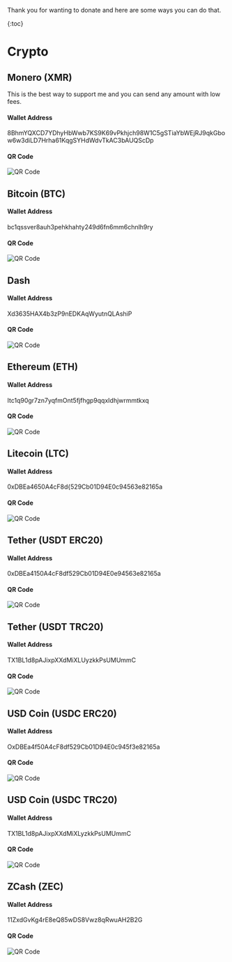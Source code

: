 Thank you for wanting to donate and here are some ways you can do that.

{:toc}

# Crypto
## Monero (XMR)
This is the best way to support me and you can send any amount with low fees.
#### Wallet Address 
8BhmYQXCD7YDhyHbWwb7KS9K69vPkhjch98W1C5gSTiaYbWEjRJ9qkGbow6w3diLD7Hrha61KqgSYHdWdvTkAC3bAUQScDp
#### QR Code
![QR Code](https://i.ibb.co/fMsJWzZ/xmr.png) 

## Bitcoin (BTC)
#### Wallet Address
bc1qssver8auh3pehkhahty249d6fn6mm6chnlh9ry
#### QR Code
![QR Code](https://i.ibb.co/L0whHs7/btc.png)

## Dash 
#### Wallet Address
Xd3635HAX4b3zP9nEDKAqWyutnQLAshiP
#### QR Code 
![QR Code](https://i.ibb.co/bRScmDS/DASH.png)

## Ethereum (ETH)
#### Wallet Address
Itc1q90gr7zn7yqfmOnt5fjfhgp9qqxIdhjwrmmtkxq
#### QR Code 
![QR Code](https://i.ibb.co/QP5cFT7/ETH.png)

## Litecoin (LTC)
#### Wallet Address
0xDBEa4650A4cF8d{529Cb01D94E0c94563e82165a
#### QR Code 
![QR Code](https://i.ibb.co/pPWRHSg/LTC.png)

## Tether (USDT ERC20)
#### Wallet Address
0xDBEa4150A4cF8df529Cb01D94E0e94563e82165a
#### QR Code 
![QR Code](https://i.ibb.co/WtCCCFj/usdt-erc20.png)

## Tether (USDT TRC20)
#### Wallet Address
TX1BL1d8pAJixpXXdMiXLUyzkkPsUMUmmC
#### QR Code 
![QR Code](https://i.ibb.co/JzfyP2g/usdt-trc20.png)

## USD Coin (USDC ERC20)
#### Wallet Address
OxDBEa4f50A4cF8df529Cb01D94E0c945f3e82165a
#### QR Code 
![QR Code](https://i.ibb.co/3RyCyCW/usdc-erc20.png)

## USD Coin (USDC TRC20)
#### Wallet Address
TX1BL1d8pAJixpXXdMiXLyzkkPsUMUmmC
#### QR Code 
![QR Code](https://i.ibb.co/jZtYWsf/usdc-trc20.png)

## ZCash (ZEC)
#### Wallet Address
11ZxdGvKg4rE8eQ85wDS8Vwz8qRwuAH2B2G
#### QR Code 
![QR Code](https://i.ibb.co/NZ4J99x/ZEC.png)
